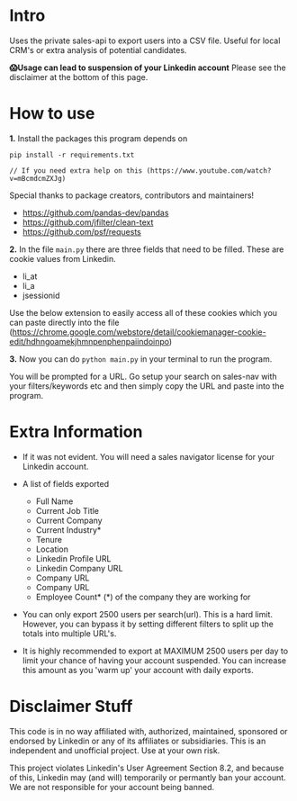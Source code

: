 # Intro
Uses the private sales-api to export users into a CSV file. Useful for local CRM's or extra analysis of potential candidates.

**😱Usage can lead to suspension of your Linkedin account** Please see the disclaimer at the bottom of this page.

# How to use

**1.** Install the packages this program depends on

    pip install -r requirements.txt
    
	// If you need extra help on this (https://www.youtube.com/watch?v=mBcmdcmZXJg)

Special thanks to package creators, contributors and maintainers!

 - https://github.com/pandas-dev/pandas
 - https://github.com/jfilter/clean-text 
 - https://github.com/psf/requests


**2.** In the file `main.py` there are three fields that need to be filled. These are cookie values from Linkedin.

 - li_at
 - li_a
 - jsessionid

Use the below extension to easily access all of these cookies which you can paste directly into the file
(https://chrome.google.com/webstore/detail/cookiemanager-cookie-edit/hdhngoamekjhmnpenphenpaiindoinpo)

**3.** Now you can do `python main.py` in your terminal to run the program. 

You will be prompted for a URL. Go setup your search on sales-nav with your filters/keywords etc and then simply copy the URL and paste into the program. 

# Extra Information

 - If it was not evident. You will need a sales navigator license for your Linkedin account.
 - A list of fields exported
	- Full Name
	- Current Job Title
	- Current Company
	- Current Industry*
	- Tenure
	- Location
	- Linkedin Profile URL
	- Linkedin Company URL
	- Company URL
	- Company URL
	- Employee Count*
	(*) of the company they are working for

 - You can only export 2500 users per search(url). This is a hard limit. However, you can bypass it by setting different filters to split up the totals into multiple URL's. 
 - It is highly recommended to export at MAXIMUM 2500 users per day to limit your chance of having your account suspended. You can increase this amount as you 'warm up' your account with daily exports. 

# Disclaimer Stuff

This code is in no way affiliated with, authorized, maintained, sponsored or endorsed by Linkedin or any of its affiliates or subsidiaries. This is an independent and unofficial project. Use at your own risk.

This project violates Linkedin's User Agreement Section 8.2, and because of this, Linkedin may (and will) temporarily or permantly ban your account. We are not responsible for your account being banned.

 



